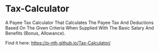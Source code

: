 # Tax-Calculator

A Payee Tax Calculator That Calculates The Payee Tax And Deductions Based On The Given Criteria When Supplied With The Basic Salary And Benefits (Bonus, Allowance).

Find it here: https://p-nth.github.io/Tax-Calculator/
